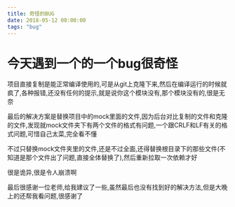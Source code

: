 ```yaml
---
title: 奇怪的BUG
date: 2018-05-12 08:00:00
tags: "bug"
---
```


# 今天遇到一个的一个bug很奇怪

项目直接复制是能正常编译使用的,可是从git上克隆下来,然后在编译运行的时候就疯了,各种报错,还没有任何的提示,就是说你这个模块没有,那个模块没有的,很是无奈
<!-- more -->

最后的解决方案是替换项目中的mock里面的文件,因为后台对比复制的文件和克隆的文件,发现就mock文件夹下有两个文件的格式有问题,一个跟CRLF和LF有关的格式问题,可惜自己太菜,完全看不懂

不过只替换mock文件夹里的文件,还是不过全面,还得替换根目录下的那些文件(不知道是那个文件出了问题,直接全体替换了),然后重新拉取一次依赖才好

很是诡异,很是令人崩溃啊

最后很感谢一位老师,给我建议了一些,虽然最后也没有找到好的解决方法,但是大晚上的还帮我看问题,很感谢了
